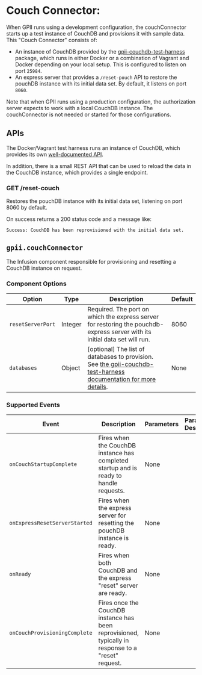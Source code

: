 # Couch Connector:

When GPII runs using a development configuration, the couchConnector starts up a test instance of CouchDB and
provisions it with sample data.  This "Couch Connector" consists of:

* An instance of CouchDB provided by the [gpii-couchdb-test-harness](https://github.com/GPII/gpii-couchdb-test-harness)
  package, which runs in either Docker or a combination of Vagrant and Docker depending on your local setup.  This is
  configured to listen on port `25984`.
* An express server that provides a `/reset-pouch` API to restore the pouchDB instance with its initial data set. By
  default, it listens on port `8060`.

Note that when GPII runs using a production configuration, the authorization server expects to work with a local CouchDB
instance. The couchConnector is not needed or started for those configurations.

## APIs

The Docker/Vagrant test harness runs an instance of CouchDB, which provides its own [well-documented
API](http://docs.couchdb.org/en/stable/api/index.html).

In addition, there is a small REST API that can be used to reload the data in the CouchDB instance, which provides a
single endpoint.

### GET /reset-couch

Restores the pouchDB instance with its initial data set, listening on port 8060 by default.

On success returns a 200 status code and a message like:

`Success: CouchDB has been reprovisioned with the initial data set.`

## `gpii.couchConnector`

The Infusion component responsible for provisioning and resetting a CouchDB instance on request.

### Component Options

| Option            | Type       | Description | Default |
| ----------------- | ---------- | ----------- | ------- |
| `resetServerPort` | Integer    | Required. The port on which the express server for restoring the pouchdb-express server with its initial data set will run. | 8060 |
| `databases`       | Object     | [optional] The list of databases to provision. See [the gpii-couchdb-test-harness documentation for more details](https://github.com/the-t-in-rtf/gpii-couchdb-test-harness/blob/GPII-3531/docs/harness.md#the-databases-option). | None |

### Supported Events

| Event                         | Description | Parameters | Parameters Description |
| ----------------------------- | ----------- | ---------- | ---------------------- |
| `onCouchStartupComplete`      | Fires when the CouchDB instance has completed startup and is ready to handle requests. | None |  |
| `onExpressResetServerStarted` | Fires when the express server for resetting the pouchDB instance is ready. | None |  |
| `onReady`                     | Fires when both CouchDB and the express "reset" server are ready. | None |  |
| `onCouchProvisioningComplete` | Fires once the CouchDB instance has been reprovisioned, typically in response to a "reset" request. | None |  |

